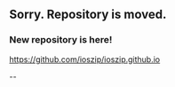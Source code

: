 ## Sorry. Repository is moved.  
### New repository is here!
https://github.com/ioszip/ioszip.github.io

--

